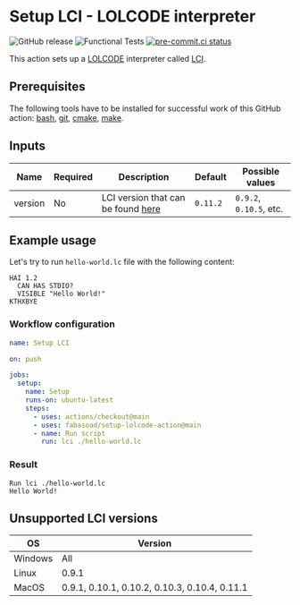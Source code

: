 # Setup LCI - LOLCODE interpreter

![GitHub release](https://img.shields.io/github/v/release/fabasoad/setup-lolcode-action?include_prereleases)
![Functional Tests](https://github.com/fabasoad/setup-lolcode-action/workflows/Functional%20Tests/badge.svg)
[![pre-commit.ci status](https://results.pre-commit.ci/badge/github/fabasoad/setup-lolcode-action/main.svg)](https://results.pre-commit.ci/latest/github/fabasoad/setup-lolcode-action/main)

This action sets up a [LOLCODE](http://www.lolcode.org/) interpreter called [LCI](https://github.com/justinmeza/lci).

## Prerequisites

The following tools have to be installed for successful work of this GitHub action:
[bash](https://www.gnu.org/software/bash), [git](https://git-scm.com), [cmake](https://cmake.org),
[make](https://www.gnu.org/software/make/manual/make.html).

## Inputs

| Name    | Required | Description                                                                  | Default  | Possible values         |
|---------|----------|------------------------------------------------------------------------------|----------|-------------------------|
| version | No       | LCI version that can be found [here](https://github.com/justinmeza/lci/tags) | `0.11.2` | `0.9.2`, `0.10.5`, etc. |

## Example usage

Let's try to run `hello-world.lc` file with the following content:

```cobol
HAI 1.2
  CAN HAS STDIO?
  VISIBLE "Hello World!"
KTHXBYE
```

### Workflow configuration

```yaml
name: Setup LCI

on: push

jobs:
  setup:
    name: Setup
    runs-on: ubuntu-latest
    steps:
      - uses: actions/checkout@main
      - uses: fabasoad/setup-lolcode-action@main
      - name: Run script
        run: lci ./hello-world.lc
```

### Result

```shell
Run lci ./hello-world.lc
Hello World!
```

## Unsupported LCI versions

| OS      | Version                                       |
|---------|-----------------------------------------------|
| Windows | All                                           |
| Linux   | 0.9.1                                         |
| MacOS   | 0.9.1, 0.10.1, 0.10.2, 0.10.3, 0.10.4, 0.11.1 |
